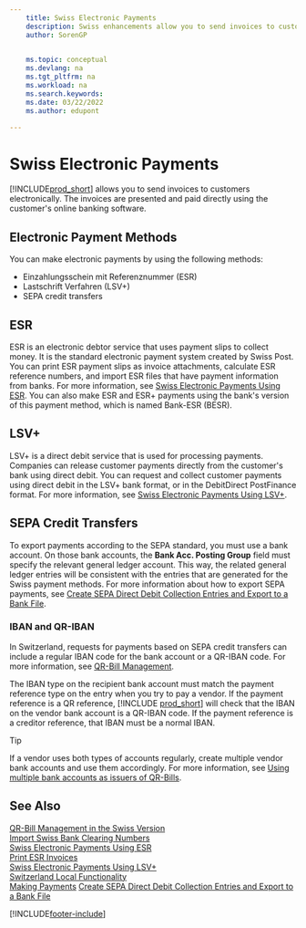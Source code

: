 ```yaml
---
    title: Swiss Electronic Payments
    description: Swiss enhancements allow you to send invoices to customers electronically. The invoices are presented and paid directly using the customer's online banking software.
    author: SorenGP

    
    ms.topic: conceptual
    ms.devlang: na
    ms.tgt_pltfrm: na
    ms.workload: na
    ms.search.keywords:
    ms.date: 03/22/2022
    ms.author: edupont

---
```

# Swiss Electronic Payments

[!INCLUDE[prod_short](../../includes/prod_short.md)] allows you to send invoices to customers electronically. The invoices are presented and paid directly using the customer's online banking software.  

## Electronic Payment Methods

You can make electronic payments by using the following methods:  

- Einzahlungsschein mit Referenznummer (ESR)  
- Lastschrift Verfahren (LSV+)  
- SEPA credit transfers  

## ESR

ESR is an electronic debtor service that uses payment slips to collect money. It is the standard electronic payment system created by Swiss Post. You can print ESR payment slips as invoice attachments, calculate ESR reference numbers, and import ESR files that have payment information from banks. For more information, see [Swiss Electronic Payments Using ESR](how-to-print-esr-invoices.md). You can also make ESR and ESR+ payments using the bank's version of this payment method, which is named Bank-ESR (BESR).  

## LSV+

LSV+ is a direct debit service that is used for processing payments. Companies can release customer payments directly from the customer's bank using direct debit. You can request and collect customer payments using direct debit in the LSV+ bank format, or in the DebitDirect PostFinance format. For more information, see [Swiss Electronic Payments Using LSV+](swiss-electronic-payments-using-lsv-.md).  

## SEPA Credit Transfers

To export payments according to the SEPA standard, you must use a bank account. On those bank accounts, the **Bank Acc. Posting Group** field must specify the relevant general ledger account. This way, the related general ledger entries will be consistent with the entries that are generated for the Swiss payment methods. For more information about how to export SEPA payments, see [Create SEPA Direct Debit Collection Entries and Export to a Bank File](../../finance-collect-payments-with-sepa-direct-debit.md#creating-sepa-direct-debit-collection-entries-and-export-to-a-bank-file).  

### <a name="iban-qr"></a>IBAN and QR-IBAN

In Switzerland, requests for payments based on SEPA credit transfers can include a regular IBAN code for the bank account or a QR-IBAN code. For more information, see [QR-Bill Management](ui-extensions-qr-bill-management.md).  

The IBAN type on the recipient bank account must match the payment reference type on the entry when you try to pay a vendor. If the payment reference is a QR reference, [!INCLUDE [prod_short](../../includes/prod_short.md)] will check that the IBAN on the vendor bank account is a QR-IBAN code. If the payment reference is a creditor reference, that IBAN must be a normal IBAN.  

> [!TIP]
> If a vendor uses both types of accounts regularly, create multiple vendor bank accounts and use them accordingly. For more information, see [Using multiple bank accounts as issuers of QR-Bills](ui-extensions-qr-bill-management.md#multiplebankaccounts).

## See Also

[QR-Bill Management in the Swiss Version](ui-extensions-qr-bill-management.md)  
[Import Swiss Bank Clearing Numbers](how-to-import-swiss-bank-clearing-numbers.md)  
[Swiss Electronic Payments Using ESR](swiss-electronic-payments-using-esr.md)  
[Print ESR Invoices](how-to-print-esr-invoices.md)  
[Swiss Electronic Payments Using LSV+](swiss-electronic-payments-using-lsv-.md)  
[Switzerland Local Functionality](switzerland-local-functionality.md)  
[Making Payments](../../payables-make-payments.md)
[Create SEPA Direct Debit Collection Entries and Export to a Bank File](../../finance-collect-payments-with-sepa-direct-debit.md#creating-sepa-direct-debit-collection-entries-and-export-to-a-bank-file)  

[!INCLUDE[footer-include](../../includes/footer-banner.md)]